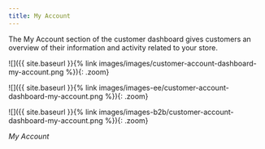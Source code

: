 ```yaml
---
title: My Account
---
```


The My Account section of the customer dashboard gives customers an overview of their information and activity related to your store. 

<!--{% if "Default.CE Only" contains site.edition %}-->
![]({{ site.baseurl }}{% link images/images/customer-account-dashboard-my-account.png %}){: .zoom}
<!--{% endif %}-->
<!--{% if "Default.EE ONLY" contains site.edition %}-->
![]({{ site.baseurl }}{% link images/images-ee/customer-account-dashboard-my-account.png %}){: .zoom}
<!--{% endif %}-->
<!--{% if "Default.B2B Only" contains site.edition %}-->
![]({{ site.baseurl }}{% link images/images-b2b/customer-account-dashboard-my-account.png %}){: .zoom}
<!--{% endif %}-->
_My Account_
